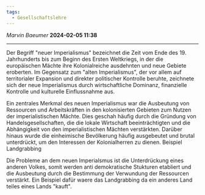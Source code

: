 ```yaml
---
tags:
  - Gesellschaftslehre
---
```

*Marvin Baeumer* **2024-02-05 11:38**

---
Der Begriff "neuer Imperialismus" bezeichnet die Zeit vom Ende des 19. Jahrhunderts bis zum Beginn des Ersten Weltkriegs, in der die europäischen Mächte ihre Kolonialreiche ausdehnten und neue Gebiete eroberten. Im Gegensatz zum "alten Imperialismus", der vor allem auf territorialer Expansion und direkter politischer Kontrolle beruhte, zeichnete sich der neue Imperialismus durch wirtschaftliche Dominanz, finanzielle Kontrolle und kulturelle Einflussnahme aus.

Ein zentrales Merkmal des neuen Imperialismus war die Ausbeutung von Ressourcen und Arbeitskräften in den kolonisierten Gebieten zum Nutzen der imperialistischen Mächte. Dies geschah häufig durch die Gründung von Handelsgesellschaften, die die lokale Wirtschaft beeinträchtigten und die Abhängigkeit von den imperialistischen Mächten verstärkten. Darüber hinaus wurde die einheimische Bevölkerung häufig ausgebeutet und brutal unterdrückt, um den Interessen der Kolonialherren zu dienen. Beispiel Landgrabbing

Die Probleme an dem neuen Imperialsmus ist die Unterdrückung eines anderen Volkes, somit werden anti demokratische Stukturen etabliert und die Ausbeutung durch die Bestimmung der Verwundung der Ressourcen verstärkt. Ein Beispiel dafür waere das Landgrabbing da ein anderes Land teiles eines Lands "kauft".